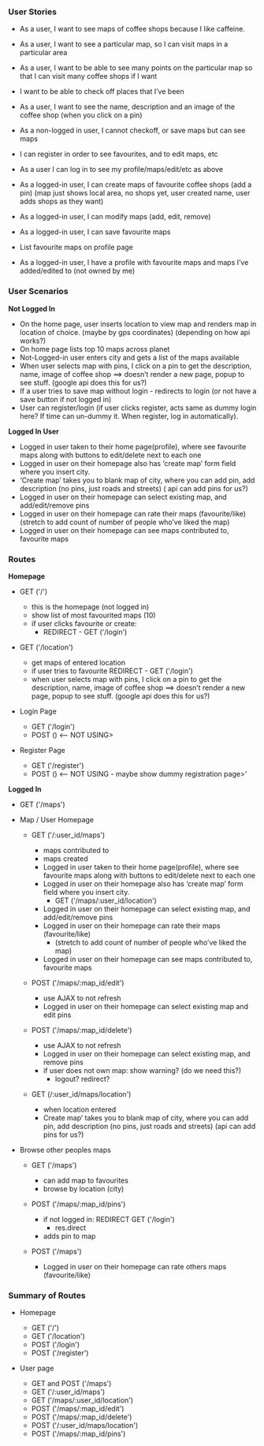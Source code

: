 ### User Stories

- As a user, I want to see maps of coffee shops because I like caffeine.
- As a user, I want to see a particular map, so I can visit maps in a particular area
- As a user, I want to be able to see many points on the particular map so that I can visit many coffee shops if I want
- I want to be able to check off places that I’ve been
- As a user, I want to see the name, description and an image of the coffee shop (when you click on a pin)
- As a non-logged in user, I cannot checkoff, or save maps but can see maps
- I can register in order to see favourites, and to edit maps, etc
- As a user I can log in to see my profile/maps/edit/etc as above

- As a logged-in user, I can create maps of favourite coffee shops (add a pin) (map just shows local area, no shops yet, user created name, user adds shops as they want)
- As a logged-in user, I can modify maps (add, edit, remove)
- As a logged-in user, I can save favourite maps
- List favourite maps on profile page
- As a logged-in user, I have a profile with favourite maps and maps I’ve added/edited to (not owned by me)

### User Scenarios

**Not Logged In**

- On the home page, user inserts location to view map and renders map in location of choice. (maybe by gps coordinates) (depending on how api works?)
- On home page lists top 10 maps across planet
- Not-Logged-in user enters city and gets a list of the maps available
- When user selects map with pins, I click on a pin to get the description, name, image of coffee shop ==> doesn’t render a new page, popup to see stuff. (google api does this for us?)
- If a user tries to save map without login - redirects to login (or not have a save button if not logged in)
- User can register/login (if user clicks register, acts same as dummy login here? If time can un-dummy it. When register, log in automatically).

**Logged In User**

- Logged in user taken to their home page(profile), where see favourite maps along with buttons to edit/delete next to each one
- Logged in user on their homepage also has ‘create map’ form field where you insert city.
- ‘Create map’ takes you to blank map of city, where you can add pin, add description (no pins, just roads and streets) ( api can add pins for us?)
- Logged in user on their homepage can select existing map, and add/edit/remove pins
- Logged in user on their homepage can rate their maps (favourite/like) (stretch to add count of number of people who’ve liked the map)
- Logged in user on their homepage can see maps contributed to, favourite maps

### Routes

**Homepage**

- GET ('/')

  - this is the homepage (not logged in)
  - show list of most favourited maps (10)
  - if user clicks favourite or create:
    - REDIRECT - GET ('/login')

- GET ('/location')
  - get maps of entered location
  - if user tries to favourite REDIRECT - GET ('/login')
  - when user selects map with pins, I click on a pin to get the description, name, image of coffee shop ==> doesn’t render a new page, popup to see stuff. (google api does this for us?)

* Login Page

  - GET ('/login')
  - POST () <-- NOT USING>

* Register Page
  - GET ('/register')
  - POST () <-- NOT USING - maybe show dummy registration page>'

<!-- Logged In (after this point) -->

**Logged In**

- GET ('/maps')

- Map / User Homepage

  - GET ('/:user_id/maps')

    - maps contributed to
    - maps created
    - Logged in user taken to their home page(profile), where see favourite maps along with buttons to edit/delete next to each one
    - Logged in user on their homepage also has ‘create map’ form field where you insert city.
      - GET ('/maps/:user_id/location')
    - Logged in user on their homepage can select existing map, and add/edit/remove pins
    - Logged in user on their homepage can rate their maps (favourite/like)
      - (stretch to add count of number of people who’ve liked the map)
    - Logged in user on their homepage can see maps contributed to, favourite maps

  - POST ('/maps/:map_id/edit')

    - use AJAX to not refresh
    - Logged in user on their homepage can select existing map and edit pins

  - POST ('/maps/:map_id/delete')

    - use AJAX to not refresh
    - Logged in user on their homepage can select existing map, and remove pins
    - if user does not own map: show warning? (do we need this?)
      - logout? redirect?

  - GET (/:user_id/maps/location')
    - when location entered
    - Create map’ takes you to blank map of city, where you can add pin, add description (no pins, just roads and streets) (api can add pins for us?)

- Browse other peoples maps

  - GET ('/maps')

    - can add map to favourites
    - browse by location (city)

  - POST ('/maps/:map_id/pins')

    - if not logged in: REDIRECT GET ('/login')
      - res.direct
    - adds pin to map

  - POST ('/maps')
    - Logged in user on their homepage can rate others maps (favourite/like)

### Summary of Routes

- Homepage

  - GET ('/')
  - GET ('/location')
  - POST ('/login')
  - POST ('/register')

- User page
  - GET and POST ('/maps')
  - GET ('/:user_id/maps')
  - GET ('/maps/:user_id/location')
  - POST ('/maps/:map_id/edit')
  - POST ('/maps/:map_id/delete')
  - POST ('/:user_id/maps/location')
  - POST ('/maps/:map_id/pins')
